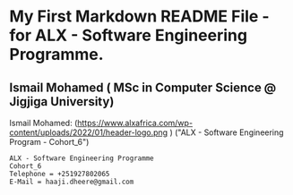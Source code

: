 	
# My First Markdown README File -  for ALX - Software Engineering Programme.
## Ismail Mohamed ( MSc in Computer Science @ Jigjiga University)



Ismail Mohamed: (https://www.alxafrica.com/wp-content/uploads/2022/01/header-logo.png )
("ALX - Software Engineering Program - Cohort_6")


```
ALX - Software Engineering Programme
Cohort_6
Telephone = +251927802065 
E-Mail = haaji.dheere@gmail.com
```

